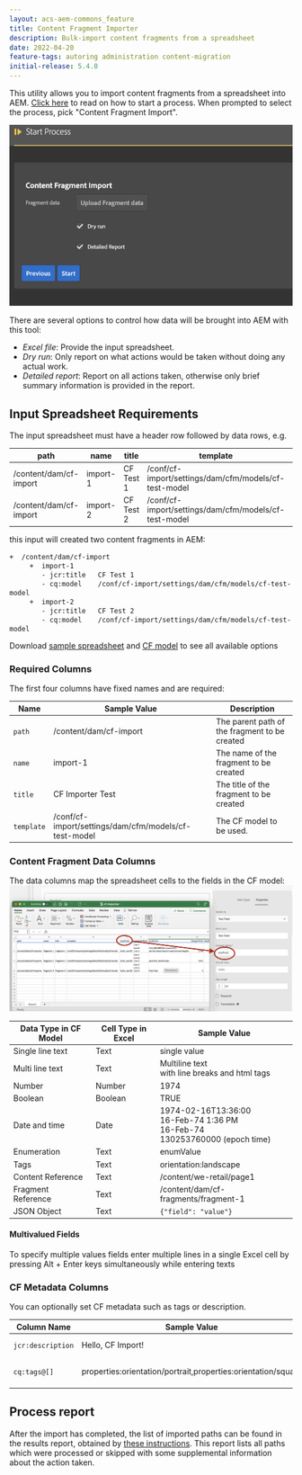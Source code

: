 ```yaml
---
layout: acs-aem-commons_feature
title: Content Fragment Importer
description: Bulk-import content fragments from a spreadsheet
date: 2022-04-20
feature-tags: autoring administration content-migration
initial-release: 5.4.0
---
```


This utility allows you to import content fragments from a spreadsheet into AEM.  [Click here](/acs-aem-commons/features/mcp/subpages/process-manager.html) to read on how to start a process.  When prompted to  select the process, pick "Content Fragment Import".

![image](images/cf-importer.png)

There are several options to control how data will be brought into AEM with this tool:

* *Excel file*: Provide the input spreadsheet.
* *Dry run*: Only report on what actions would be taken without doing any actual work.
* *Detailed report*: Report on all actions taken, otherwise only brief summary information is provided in the report.

## Input Spreadsheet Requirements

The input spreadsheet must have a header row followed by data rows, e.g.

| path                   | name     | title     | template                                              | field1 | field2 | 
|------------------------|----------|-----------|-------------------------------------------------------|--------|--------|
| /content/dam/cf-import | import-1 | CF Test 1 | /conf/cf-import/settings/dam/cfm/models/cf-test-model | value1 | 2022   |
| /content/dam/cf-import | import-2 | CF Test 2 | /conf/cf-import/settings/dam/cfm/models/cf-test-model | value2 | 0.5    |

this input will created two content fragments in AEM: 
```  
+  /content/dam/cf-import
     +  import-1
        - jcr:title   CF Test 1  
        - cq:model    /conf/cf-import/settings/dam/cfm/models/cf-test-model   
     +  import-2  
        - jcr:title   CF Test 2         
        - cq:model    /conf/cf-import/settings/dam/cfm/models/cf-test-model   
```

Download [sample spreadsheet](./images/cf-importer.xlsx "sample spreadsheet") and 
[CF model](./images/cf-importer-test-model-1.0.zip "CF model") to see all available options

### Required Columns
The first four columns have fixed names and are required:

| Name       | Sample Value                                          | Description                                   |
|------------|-------------------------------------------------------|-----------------------------------------------|
| `path`     | /content/dam/cf-import                                | The parent path of the fragment to be created |
| `name`     | import-1                                              | The name of the fragment to be created        |
| `title`    | CF Importer Test                                      | The title of the fragment to be created       |
| `template` | /conf/cf-import/settings/dam/cfm/models/cf-test-model | The CF model to be used.                      |

### Content Fragment Data Columns

The data columns map the spreadsheet cells to the fields in the CF model:
![image](images/spreadsheet-mappings.png)

| Data Type in CF Model | Cell Type in Excel | Sample Value                                                                              |
|-----------------------|--------------------|-------------------------------------------------------------------------------------------|
| Single line text      | Text               | single value                                                                              |
| Multi line text       | Text               | Multiline text <br /> with line breaks and html tags                                      |
| Number                | Number             | 1974                                                                                      |
| Boolean               | Boolean            | TRUE                                                                                      |
| Date and time         | Date               | 1974-02-16T13:36:00 <br />16-Feb-74 1:36 PM<br />16-Feb-74<br />130253760000 (epoch time) |
| Enumeration           | Text               | enumValue                                                                                 |
| Tags                  | Text               | orientation:landscape                                                                     |
| Content Reference     | Text               | /content/we-retail/page1                                                                  |
| Fragment Reference    | Text               | /content/dam/cf-fragments/fragment-1                                                      |
| JSON Object           | Text               | `{"field": "value"}`                                                                      |

#### Multivalued Fields

To specify multiple values fields enter multiple lines in a single Excel cell by pressing Alt + Enter keys simultaneously while entering texts

### CF Metadata Columns

You can optionally set CF metadata such as tags or description.

| Column Name       | Sample Value                                                  | Description                  |
|-------------------|---------------------------------------------------------------|------------------------------|
| `jcr:description` | Hello, CF Import!                                             | CF Description               |
| `cq:tags@[]`      | properties:orientation/portrait,properties:orientation/square | comma-separated list of tags |



## Process report

After the import has completed, the list of imported paths can be found in the results report, obtained by [these instructions](/acs-aem-commons/features/mcp/subpages/process-manager.html#viewing-a-report).  This report lists all paths which were processed or skipped with some supplemental information about the action taken.
